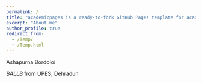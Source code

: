 ```yaml
---
permalink: /
title: "academicpages is a ready-to-fork GitHub Pages template for academic personal websites"
excerpt: "About me"
author_profile: true
redirect_from: 
  - /Temp/
  - /Temp.html
---
```

Ashapurna Bordoloi

*BALLB* from UPES, Dehradun

